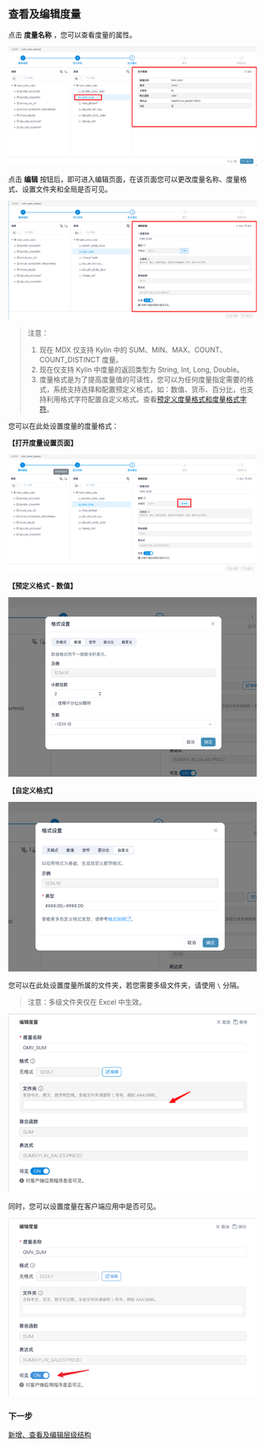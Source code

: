 ## 查看及编辑度量

点击 **度量名称** ，您可以查看度量的属性。

![显示度量](images/measures/show_measures.cn.png)

点击 **编辑** 按钮后，即可进入编辑页面，在该页面您可以更改度量名称、度量格式、设置文件夹和全局是否可见。

![编辑度量](images/measures/edit_measures.cn.png)

> 注意：
> 1. 现在 MDX 仅支持 Kylin 中的 SUM、MIN、MAX、COUNT、COUNT_DISTINCT 度量。
> 2. 现在仅支持  Kylin 中度量的返回类型为 String, Int, Long, Double。
> 3. 度量格式是为了提高度量值的可读性，您可以为任何度量指定需要的格式，系统支持选择和配置预定义格式，如：数值、货币、百分比，也支持利用格式字符配置自定义格式。查看[预定义度量格式和度量格式字符](/appendix/formatstring.cn.md)。

您可以在此处设置度量的度量格式：

**【打开度量设置页面】**

<img src="images/measures/format_cn.png" alt="编辑度量格式" style="zoom:100%;" />

**【预定义格式 - 数值】**

<img src="images/measures/format_numeric_cn.png" alt="设置数值格式" style="zoom:100%;" />

**【自定义格式】**

<img src="images/measures/format_user_define_cn.png" alt="设置自定义格式" style="zoom:100%;" />

您可以在此处设置度量所属的文件夹，若您需要多级文件夹，请使用 `\` 分隔。

> 注意：多级文件夹仅在 Excel 中生效。

<img src="images/measures/folder.cn.png" alt="编辑文件夹" style="zoom:100%;" />

同时，您可以设置度量在客户端应用中是否可见。

<img src="images/measures/visible.cn.png" alt="编辑可见性" style="zoom:100%;" />

### 下一步

[新增、查看及编辑层级结构](s3_4_hierarchy.cn.md)

